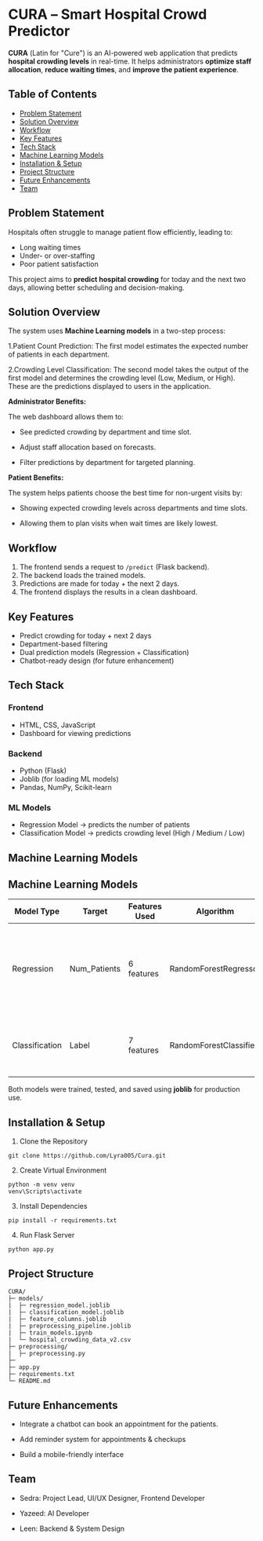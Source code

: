 # CURΑ – Smart Hospital Crowd Predictor

**CURΑ** (Latin for "Cure") is an AI-powered web application that predicts **hospital crowding levels** in real-time. It helps administrators **optimize staff allocation**, **reduce waiting times**, and **improve the patient experience**.

## Table of Contents
- [Problem Statement](#problem-statement)
- [Solution Overview](#solution-overview)
- [Workflow](#workflow)
- [Key Features](#key-features)
- [Tech Stack](#tech-stack)
- [Machine Learning Models](#machine-learning-models)
- [Installation & Setup](#installation--setup)
- [Project Structure](#project_structure)
- [Future Enhancements](#future-enhancements)
- [Team](#team)

## Problem Statement
Hospitals often struggle to manage patient flow efficiently, leading to:
- Long waiting times
- Under- or over-staffing
- Poor patient satisfaction

This project aims to **predict hospital crowding** for today and the next two days, allowing better scheduling and decision-making.

## Solution Overview
The system uses **Machine Learning models** in a two-step process:

1.Patient Count Prediction: The first model estimates the expected number of patients in each department.

2.Crowding Level Classification: The second model takes the output of the first model and determines the crowding level (Low, Medium, or High). These are the predictions displayed to users in the application.

**Administrator Benefits:**

The web dashboard allows them to:

- See predicted crowding by department and time slot.

- Adjust staff allocation based on forecasts.

- Filter predictions by department for targeted planning.

**Patient Benefits:**

The system helps patients choose the best time for non-urgent visits by:

- Showing expected crowding levels across departments and time slots.

- Allowing them to plan visits when wait times are likely lowest.

## Workflow
1. The frontend sends a request to `/predict` (Flask backend).
2. The backend loads the trained models.
3. Predictions are made for today + the next 2 days.
4. The frontend displays the results in a clean dashboard.

## Key Features
-  Predict crowding for today + next 2 days  
-  Department-based filtering  
-  Dual prediction models (Regression + Classification)   
-  Chatbot-ready design (for future enhancement)  

## Tech Stack

### **Frontend**
- HTML, CSS, JavaScript 
- Dashboard for viewing predictions

### **Backend**
- Python (Flask)
- Joblib (for loading ML models)
- Pandas, NumPy, Scikit-learn

### **ML Models**
- Regression Model → predicts the number of patients  
- Classification Model → predicts crowding level (High / Medium / Low)

## Machine Learning Models

## Machine Learning Models

| Model Type    | Target        | Features Used       | Algorithm              | Performance (Metric)         | Output                         | Notes / Rationale |
|---------------|---------------|-------------------|----------------------|------------------------------|--------------------------------|------------------|
| Regression    | Num_Patients  | 6 features        | RandomForestRegressor | RMSE: 12.5, R²: 0.87         | Predicted number of patients  | Chosen for handling non-linear relationships and capturing feature interactions effectively |
| Classification| Label         | 7 features        | RandomForestClassifier| Accuracy: 92%, F1-score: 0.91| Crowding level (High, Medium, Low) | Works well for multi-class classification and is robust to overfitting |


Both models were trained, tested, and saved using **joblib** for production use.

## Installation & Setup

1. Clone the Repository
```
git clone https://github.com/Lyra005/Cura.git
```

2. Create Virtual Environment
```
python -m venv venv 
venv\Scripts\activate
```

3. Install Dependencies
 ```
 pip install -r requirements.txt
 ```

4. Run Flask Server
```
python app.py
```

## Project Structure

```
CURA/
├─ models/
|  ├─ regression_model.joblib
|  ├─ classification_model.joblib
|  ├─ feature_columns.joblib
|  ├─ preprocessing_pipeline.joblib
|  ├─ train_models.ipynb
|  └─ hospital_crowding_data_v2.csv
├─ preprocessing/
|  ├─ preprocessing.py
├─ 
├─ app.py
├─ requirements.txt
└─ README.md
```

## Future Enhancements

- Integrate a chatbot can book an appointment for the patients.

- Add reminder system for appointments & checkups

- Build a mobile-friendly interface

## Team

- Sedra: Project Lead, UI/UX Designer, Frontend Developer

- Yazeed: AI Developer

- Leen: Backend & System Design
